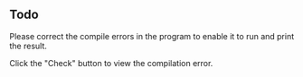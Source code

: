 ## Todo

Please correct the compile errors in the program to enable it to run and print the result.

<div class="hint">

Click the "Check" button to view the compilation error.

</div>